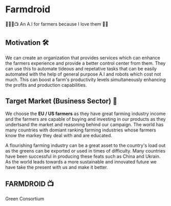 # Farmdroid
👨🏻‍🌾📺     An A.I for farmers because I love them ✌🏻


## Motivation 🛠
We can create an organization that provides services which can enhance the farmers experience and provide a better control center from them. They can use
this to automate tideous and repetative tasks that can be easily automated with the help of general purpose A.I and robots which cost not much. This can
boost a farm's productivity levels simultaneously enhancing the profits and production capabilities.

## Target Market (Business Sector) 🏫
We choose the **EU / US farmers** as they have great farming industry income and
the farmers are capable of buying and investing in our products as they
undertsand the market and reasoning behind our campaign. The world has many
countries with domiant ranking farming industries whose farmers know the
markey they deal with and are educated.

A flourishing farming industry can be a great asset to the country's load out
as the greens can be exported or used in times of difficulty. Many countries
have been successful in producing these feats such as China and Ukrain. As the
world leads towards a more sustainable and innovated future we have take the
present with us and make it better.

## FARMDROID 📺
Green Consortium
